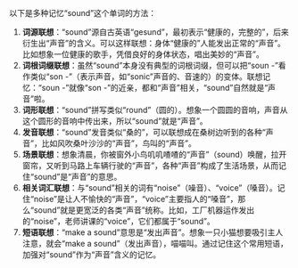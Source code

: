 以下是多种记忆“sound”这个单词的方法：
1. **词源联想**：“sound”源自古英语“gesund”，最初表示“健康的，完整的”，后来衍生出“声音”的含义。可以这样联想：身体“健康的”人能发出正常的“声音”。比如想象一位健康的歌手，凭借良好的身体状态，唱出美妙的“声音”。
2. **词根词缀联想**：虽然“sound”本身没有典型的词根词缀，但可以把“soun -”看作类似“son -”（表示声音，如“sonic”声音的、音速的）的变体。联想记忆：“soun -”就像“son -”的近亲，都和“声音”相关，“sound”自然就是“声音”啦。
3. **词形联想**：“sound”拼写类似“round”（圆的）。想象一个圆圆的音响，声音从这个圆形的音响中传出来，所以“sound”就是“声音”。
4. **发音联想**：“sound”发音类似“桑的”，可以联想成在桑树边听到的各种“声音”，比如风吹桑叶沙沙的“声音”，鸟叫的“声音”。
5. **场景联想**：想象清晨，你被窗外小鸟叽叽喳喳的“声音”（sound）唤醒，拉开窗帘，又听到马路上车辆行驶的“声音”，各种“声音”构成了生活场景，从而记住“sound”是“声音”的意思。
6. **相关词汇联想**：与“sound”相关的词有“noise”（噪音）、“voice”（嗓音）。记住“noise”是让人不愉快的“声音”，“voice”主要指人的“嗓音”，那么“sound”就是更宽泛的各类“声音”统称。比如，工厂机器运作发出的“noise”，老师讲课的“voice”，它们都属于“sound”。
7. **短语联想**：“make a sound”意思是“发出声音”。想象一只小猫想要吸引主人注意，就会“make a sound”（发出声音），喵喵叫。通过记住这个常用短语，加强对“sound”作为“声音”含义的记忆。 